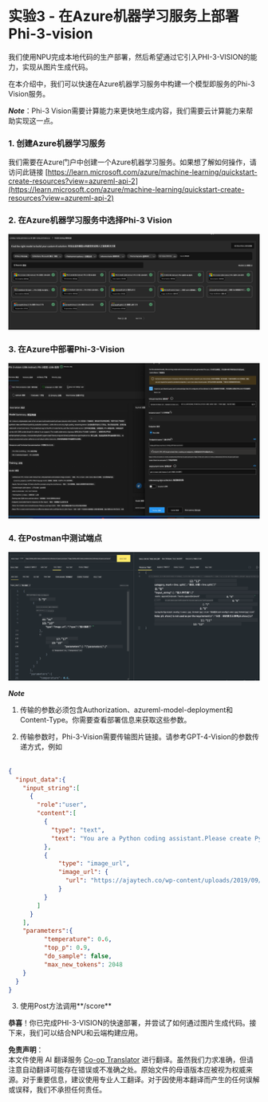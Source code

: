 <!--
CO_OP_TRANSLATOR_METADATA:
{
  "original_hash": "20cb4e6ac1686248e8be913ccf6c2bc2",
  "translation_date": "2025-05-07T13:52:40+00:00",
  "source_file": "md/02.Application/02.Code/Phi3/VSCodeExt/HOL/AIPC/03.DeployPhi3VisionOnAzure.md",
  "language_code": "zh"
}
-->
# **实验3 - 在Azure机器学习服务上部署Phi-3-vision**

我们使用NPU完成本地代码的生产部署，然后希望通过它引入PHI-3-VISION的能力，实现从图片生成代码。

在本介绍中，我们可以快速在Azure机器学习服务中构建一个模型即服务的Phi-3 Vision服务。

***Note***：Phi-3 Vision需要计算能力来更快地生成内容，我们需要云计算能力来帮助实现这一点。

### **1. 创建Azure机器学习服务**

我们需要在Azure门户中创建一个Azure机器学习服务。如果想了解如何操作，请访问此链接 [https://learn.microsoft.com/azure/machine-learning/quickstart-create-resources?view=azureml-api-2](https://learn.microsoft.com/azure/machine-learning/quickstart-create-resources?view=azureml-api-2)

### **2. 在Azure机器学习服务中选择Phi-3 Vision**

![Catalog](../../../../../../../../../translated_images/vison_catalog.f979823d5bde8aef2c37a3a9686f6c5d0c521f93730447798ea6fb580091443f.zh.png)

### **3. 在Azure中部署Phi-3-Vision**

![Deploy](../../../../../../../../../translated_images/vision_deploy.a8114ccd849a957272bf30959bdef166b21a0fac4c4f0129dab0106b97104772.zh.png)

### **4. 在Postman中测试端点**

![Test](../../../../../../../../../translated_images/vision_test.0b9c1b1d414131d03398c88fc1b79d839e7946c2ae5c9fd170a2894c271e2993.zh.png)

***Note***

1. 传输的参数必须包含Authorization、azureml-model-deployment和Content-Type。你需要查看部署信息来获取这些参数。

2. 传输参数时，Phi-3-Vision需要传输图片链接。请参考GPT-4-Vision的参数传递方式，例如

```json

{
  "input_data":{
    "input_string":[
      {
        "role":"user",
        "content":[ 
          {
            "type": "text",
            "text": "You are a Python coding assistant.Please create Python code for image "
          },
          {
              "type": "image_url",
              "image_url": {
                "url": "https://ajaytech.co/wp-content/uploads/2019/09/index.png"
              }
          }
        ]
      }
    ],
    "parameters":{
          "temperature": 0.6,
          "top_p": 0.9,
          "do_sample": false,
          "max_new_tokens": 2048
    }
  }
}

```

3. 使用Post方法调用**/score**

**恭喜**！你已完成PHI-3-VISION的快速部署，并尝试了如何通过图片生成代码。接下来，我们可以结合NPU和云端构建应用。

**免责声明**：  
本文件使用 AI 翻译服务 [Co-op Translator](https://github.com/Azure/co-op-translator) 进行翻译。虽然我们力求准确，但请注意自动翻译可能存在错误或不准确之处。原始文件的母语版本应被视为权威来源。对于重要信息，建议使用专业人工翻译。对于因使用本翻译而产生的任何误解或误释，我们不承担任何责任。